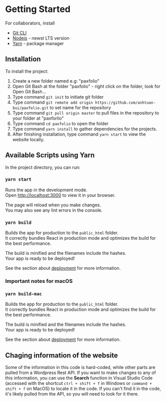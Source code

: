 # Getting Started

For collaborators, install
* [Git CLI](https://git-scm.com/downloads)
* [Nodejs](https://nodejs.org/en/) - newst LTS version
* [Yarn](https://yarnpkg.com/getting-started/install) - package manager

## Installation

To install the project:

1. Create a new folder named e.g: "paxfolio"
2. Open Git Bash at the folder "paxfolio" - right click on the folder, look for Open Git Bash...
3. Type command `git init` to initiate git folder
4. Type command `git remote add origin https://github.com/anhtuan-bui/paxfolio.git` to set name for the repository
5. Type command `git pull origin master` to pull files in the repository to your folder at "paxforlio"
6. Type command `cd paxfolio` to open the folder
7. Type command `yarn install` to gather dependencies for the projects.
8. After finishing installation, type command `yarn start` to view the website locally.

## Available Scripts using Yarn

In the project directory, you can run:

### `yarn start`

Runs the app in the development mode.\
Open [http://localhost:3000](http://localhost:3000) to view it in your browser.

The page will reload when you make changes.\
You may also see any lint errors in the console.

### `yarn build`

Builds the app for production to the `public_html` folder.\
It correctly bundles React in production mode and optimizes the build for the best performance.

The build is minified and the filenames include the hashes.\
Your app is ready to be deployed!

See the section about [deployment](https://facebook.github.io/create-react-app/docs/deployment) for more information.

### Important notes for macOS
### `yarn build-mac`

Builds the app for production to the `public_html` folder.\
It correctly bundles React in production mode and optimizes the build for the best performance.

The build is minified and the filenames include the hashes.\
Your app is ready to be deployed!

See the section about [deployment](https://facebook.github.io/create-react-app/docs/deployment) for more information.

## Chaging information of the website

Some of the information in this code is hard-coded, while other parts are pulled from a Wordpress Rest API. If you want to make changes to any of this information, you can use the **Search** function in Visual Studio Code (accessed with the shortcut `ctrl + shift + f` in Windows or `command + shift + f` on MacOS) to locate it in the code. If you can't find it in the code, it's likely pulled from the API, so you will need to look for it there. 
